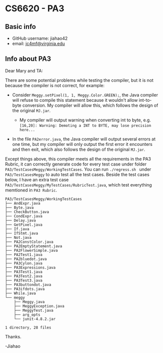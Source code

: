 # CS6620 - PA3

## Basic info 

* GitHub username: jiahao42
* email: jc4mf@virginia.edu

## Info about PA3

Dear Mary and TA:

There are some potential problems while testing the compiler, but it is not because the compiler is not correct, for example:

* Consider `Meggy.setPixel(1, 1, Meggy.Color.GREEN);`, the Java compiler will refuse to compile this statement because it wouldn't allow int-to-byte conversion. My compiler will allow this, which follows the design of the original `MJ.jar`.
  * My compiler will output warning when converting int to byte, e.g. `[16,20]: Warning: Demoting a INT to BYTE, may lose precision here...`

* In the file `PA2error.java`, the Java compiler will output several errors at one time, but my compiler will only output the first error it encounters and then exit, which also follows the design of the original `MJ.jar`.

Except things above, this compiler meets all the requirements in the PA3 Rubric, it can correctly generate code for every test case under folder `PA3/TestCasesMeggy/WorkingTestCases`. You can run `./regress.sh ` under `PA3/TestCasesMeggy` to auto test all the test cases. Beside the test cases below, I have an extra test case `PA3/TestCasesMeggy/MyTestCases/RubricTest.java`, which test everything memtioned in `PA3 Rubric`.

```plaintext
PA3/TestCasesMeggy/WorkingTestCases
├── AndExpr.java
├── Byte.java
├── CheckButton.java
├── CondExpr.java
├── Delay.java
├── GetPixel.java
├── If.java
├── IfStmt.java
├── Not.java
├── PA2ConstColor.java
├── PA2EmptyStatement.java
├── PA2FlowerSimple.java
├── PA2Test1.java
├── PA2bluedot.java
├── PA3Cylon.java
├── PA3Expressions.java
├── PA3Test1.java
├── PA3Test2.java
├── PA3Test3.java
├── PA3buttondot.java
├── PA3ifdots.java
├── While.java
└── meggy
    ├── Meggy.java
    ├── MeggyException.java
    ├── MeggyTest.java
    ├── arg_opts
    └── junit-4.8.2.jar

1 directory, 28 files
```

Thanks.

-Jiahao